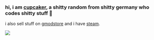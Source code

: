 ### hi, i am [cupcaker](https://github.com/CupCakeR), a shitty random from shitty germany who codes shitty stuff 👋
i also sell stuff on [gmodstore](https://www.gmodstore.com/users/76561198106129502) and i have [steam](https://steamcommunity.com/id/cupcaker1999/).

<a>
  <img align="center" src="https://github-readme-stats.vercel.app/api?username=CupCakeR&count_private=true&show_icons=true&theme=dark&include_all_commits=true" />
</a>
<!--<a>
  <img align="center" src="https://github-readme-stats.vercel.app/api/top-langs/?username=CupCakeR&layout=compact&theme=dark" />
</a>-->
